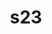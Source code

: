 ---
layout: seasons
title: s23
display_name: Season 23
permalink: '/:categories/:title'
category: f12019
menu_title: Standings
menu_icon: /assets/site-img/f1-2019-w.png
menu_hide: true
---